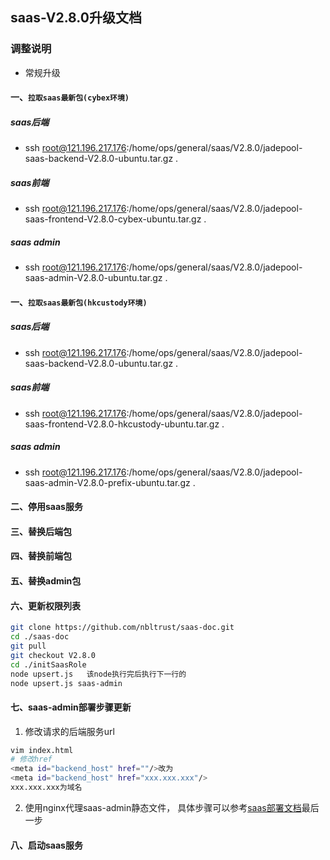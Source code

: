 ## saas-V2.8.0升级文档
### 调整说明
- 常规升级      
#### 一、`拉取saas最新包(cybex环境)`
##### saas后端
- ssh root@121.196.217.176:/home/ops/general/saas/V2.8.0/jadepool-saas-backend-V2.8.0-ubuntu.tar.gz .
##### saas前端
- ssh root@121.196.217.176:/home/ops/general/saas/V2.8.0/jadepool-saas-frontend-V2.8.0-cybex-ubuntu.tar.gz .
##### saas admin
- ssh root@121.196.217.176:/home/ops/general/saas/V2.8.0/jadepool-saas-admin-V2.8.0-ubuntu.tar.gz .
#### 一、`拉取saas最新包(hkcustody环境)`
##### saas后端
- ssh root@121.196.217.176:/home/ops/general/saas/V2.8.0/jadepool-saas-backend-V2.8.0-ubuntu.tar.gz .
##### saas前端
- ssh root@121.196.217.176:/home/ops/general/saas/V2.8.0/jadepool-saas-frontend-V2.8.0-hkcustody-ubuntu.tar.gz .
##### saas admin
- ssh root@121.196.217.176:/home/ops/general/saas/V2.8.0/jadepool-saas-admin-V2.8.0-prefix-ubuntu.tar.gz .
#### 二、停用saas服务
#### 三、替换后端包
#### 四、替换前端包
#### 五、替换admin包
#### 六、更新权限列表
```bash
git clone https://github.com/nbltrust/saas-doc.git
cd ./saas-doc
git pull
git checkout V2.8.0
cd ./initSaasRole
node upsert.js   该node执行完后执行下一行的
node upsert.js saas-admin
```
#### 七、saas-admin部署步骤更新

1. 修改请求的后端服务url
```bash
vim index.html
# 修改href
<meta id="backend_host" href=""/>改为
<meta id="backend_host" href="xxx.xxx.xxx"/>
xxx.xxx.xxx为域名
```
2. 使用nginx代理saas-admin静态文件， 具体步骤可以参考[saas部署文档](https://github.com/nbltrust/saas-doc/blob/master/Chinese/saas%E9%83%A8%E7%BD%B2%E6%96%87%E6%A1%A3.md)最后一步

#### 八、启动saas服务

